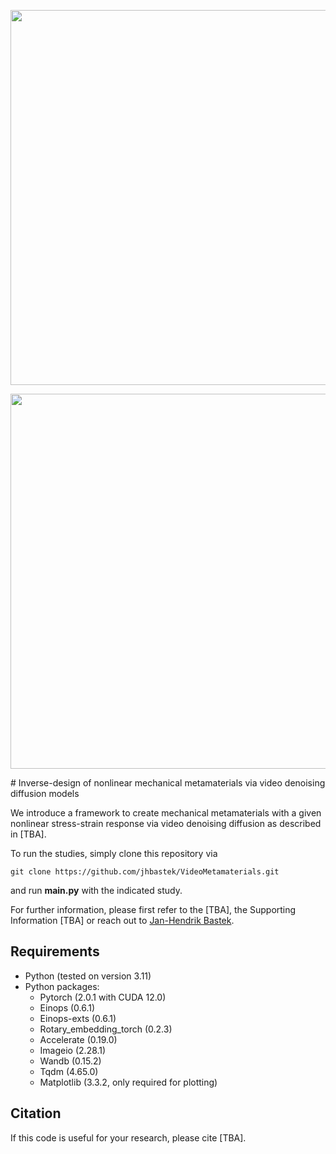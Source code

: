 <p align="center"><img src="pred_bright.gif#gh-light-mode-only" width="600"\></p>
<p align="center"><img src="pred_dark.gif#gh-dark-mode-only" width="600"\></p>
# Inverse-design of nonlinear mechanical metamaterials via video denoising diffusion models

We introduce a framework to create mechanical metamaterials with a given nonlinear stress-strain response via video denoising diffusion as described in [TBA].

To run the studies, simply clone this repository via
```
git clone https://github.com/jhbastek/VideoMetamaterials.git
```
and run **main.py** with the indicated study.

For further information, please first refer to the [TBA], the Supporting Information [TBA] or reach out to [Jan-Hendrik Bastek](mailto:jbastek@ethz.ch).

## Requirements

- Python (tested on version 3.11)
- Python packages:
  - Pytorch (2.0.1 with CUDA 12.0)
  - Einops (0.6.1)
  - Einops-exts (0.6.1)
  - Rotary_embedding_torch (0.2.3)
  - Accelerate (0.19.0)
  - Imageio (2.28.1)
  - Wandb (0.15.2)
  - Tqdm (4.65.0)
  - Matplotlib (3.3.2, only required for plotting)

## Citation

If this code is useful for your research, please cite [TBA].

